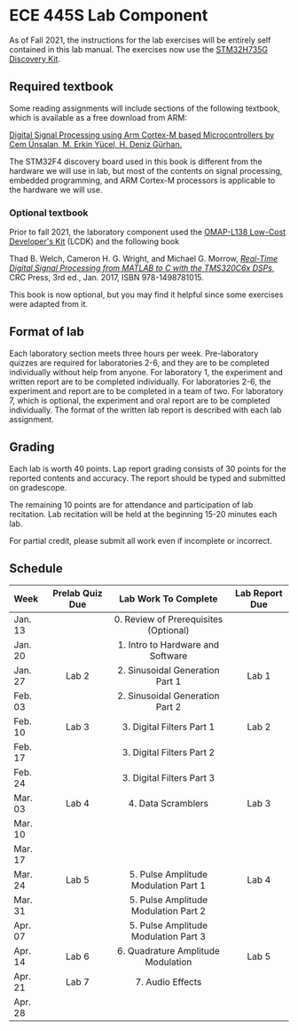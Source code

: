 # ECE 445S Lab Component

As of Fall 2021, the instructions for the lab exercises will be entirely self contained in this lab manual. The exercises now use the [STM32H735G Discovery Kit][1]. 

## Required textbook

Some reading assignments will include sections of the following textbook, which is available as a free download from ARM:

[Digital Signal Processing using Arm Cortex-M based Microcontrollers by Cem Ünsalan, M. Erkin Yücel, H. Deniz Gürhan.][4]

The STM32F4 discovery board used in this book is different from the hardware we will use in lab, but most of the contents on signal processing, embedded programming, and ARM Cortex-M processors is applicable to the hardware we will use.

### Optional textbook

Prior to fall 2021, the laboratory component used the [OMAP-L138 Low-Cost Developer's Kit][2] (LCDK) and the following book

Thad B. Welch, Cameron H. G. Wright, and Michael G. Morrow, *[Real-Time Digital Signal Processing from MATLAB to C with the TMS320C6x DSPs][3]*, CRC Press, 3rd ed., Jan. 2017, ISBN 978-1498781015.

This book is now optional, but you may find it helpful since some exercises were adapted from it.


## Format of lab

Each laboratory section meets three hours per week. Pre-laboratory quizzes are required for laboratories 2-6, and they are to be completed individually without help from anyone. For laboratory 1, the experiment and written report are to be completed individually. For laboratories 2-6, the experiment and report are to be completed in a team of two. For laboratory 7, which is optional, the experiment and oral report are to be completed individually. The format of the written lab report is described with each lab assignment.

## Grading

Each lab is worth 40 points. Lap report grading consists of 30 points for the reported contents and accuracy. The report should be typed and submitted on gradescope. 

The remaining 10 points are for attendance and participation of lab recitation. Lab recitation will be held at the beginning 15-20 minutes each lab.

For partial credit, please submit all work even if incomplete or incorrect.

## Schedule

| Week  | Prelab Quiz Due | Lab Work To Complete | Lab Report Due |
| :---     |:----: |                :----:                |:----: |
| Jan. 13  |       | 0. Review of Prerequisites (Optional)|       |
| Jan. 20  |       | 1. Intro to Hardware and Software    |       |
| Jan. 27  | Lab 2 | 2. Sinusoidal Generation Part 1      | Lab 1 |
| Feb. 03  |       | 2. Sinusoidal Generation Part 2      |       |
| Feb. 10  | Lab 3 | 3. Digital Filters Part 1            | Lab 2 |
| Feb. 17  |       | 3. Digital Filters Part 2            |       |
| Feb. 24  |       | 3. Digital Filters Part 3            |       |
| Mar. 03  | Lab 4 | 4. Data Scramblers                   | Lab 3 |
| Mar. 10  |       |                                      |       |
| Mar. 17  |       |                                      |       |
| Mar. 24  | Lab 5 | 5. Pulse Amplitude Modulation Part 1 | Lab 4 |
| Mar. 31  |       | 5. Pulse Amplitude Modulation Part 2 |       |
| Apr. 07  |       | 5. Pulse Amplitude Modulation Part 3 |       |
| Apr. 14  | Lab 6 | 6. Quadrature Amplitude Modulation   | Lab 5 |
| Apr. 21  | Lab 7 | 7. Audio Effects                     |       |
| Apr. 28  |       |                                      |       |


[1]:https://www.st.com/en/evaluation-tools/stm32h735g-dk.html
[2]:http://www.ti.com/tool/tmdslcdk138
[3]:http://www.rt-dsp.com/
[4]:https://www.arm.com/resources/ebook/digital-signal-processing



